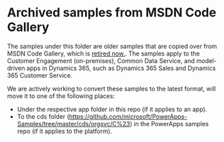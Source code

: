 # Archived samples from MSDN Code Gallery

The samples under this folder are older samples that are copied over from MSDN Code Gallery, which is [retired now.](https://docs.microsoft.com/teamblog/msdn-code-gallery-retired). The samples apply to the Customer Engagement (on-premises), Common Data Service, and model-driven apps in Dynamics 365, such as Dynamics 365 Sales and Dynamics 365 Customer Service.

We are actively working to convert these samples to the latest format, will move it to one of the following places:
- Under the respective app folder in this repo (if it applies to an app). 
- To the cds folder (<https://github.com/microsoft/PowerApps-Samples/tree/master/cds/orgsvc/C%23>) in the PowerApps samples repo (if it applies to the platform).

